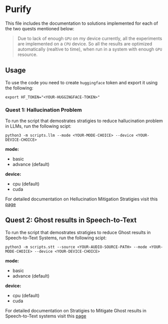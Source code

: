 # Purify

This file includes the documentation to solutions implemented for each of the two quests mentioned below:

> Due to lack of enough `GPU` on my device currently, all the experiments are implemented on a `CPU` device. So all the results are optimized automatically (realtive to time), when run in a system with enough `GPU` resource.


## Usage

To use the code you need to create `huggingface` token and export it using the following:

```shell
export HF_TOKEN="<YOUR-HUGGINGFACE-TOKEN>"
```

### Quest 1: Hallucination Problem

To run the script that demostrates stratigies to reduce hallucination problem in LLMs, run the following scipt:

```shell
python3 -m scripts.llm --mode <YOUR-MODE-CHOICE> --device <YOUR-DEVICE-CHOICE>
```

**mode:**
- basic
- advance (default)

**device:**
- cpu (default)
- cuda

For detailed documentation on Hellucination Mitigation Stratigies visit this [page](./docs/llm.md)


## Quest 2:  Ghost results in Speech-to-Text

To run the script that demostrates stratigies to reduce Ghost results in Speech-to-Text Systems, run the following scipt:

```shell
python3 -m scripts.stt --source <YOUR-AUDIO-SOURCE-PATH> --mode <YOUR-MODE-CHOICE> --device <YOUR-DEVICE-CHOICE>
```

**mode:**
- basic
- advance (default)

**device:**
- cpu (default)
- cuda

For detailed documentation on Stratigies to Mitigate Ghost results in Speech-to-Text systems visit this [page](./docs/stt.md)
